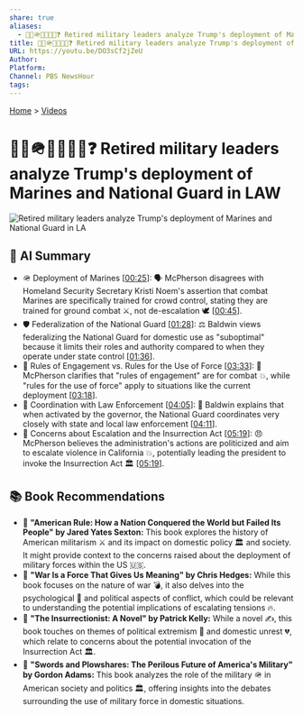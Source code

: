```yaml
---
share: true
aliases:
  - 👴🏻🪖🇺🇸🤥👹❓ Retired military leaders analyze Trump's deployment of Marines and National Guard in LAW
title: 👴🏻🪖🇺🇸🤥👹❓ Retired military leaders analyze Trump's deployment of Marines and National Guard in LAW
URL: https://youtu.be/DO3sCf2jZeU
Author: 
Platform: 
Channel: PBS NewsHour
tags: 
---
```

[Home](../index.md) > [Videos](./index.md)  
# 👴🏻🪖🇺🇸🤥👹❓ Retired military leaders analyze Trump's deployment of Marines and National Guard in LAW  
![Retired military leaders analyze Trump's deployment of Marines and National Guard in LA](https://youtu.be/DO3sCf2jZeU)  
  
## 🤖 AI Summary  
* 🪖 Deployment of Marines \[[00:25](http://www.youtube.com/watch?v=DO3sCf2jZeU&t=25)\]: 🗣️ McPherson disagrees with Homeland Security Secretary Kristi Noem's assertion that combat Marines are specifically trained for crowd control, stating they are trained for ground combat ⚔️, not de-escalation 🕊️ \[[00:45](http://www.youtube.com/watch?v=DO3sCf2jZeU&t=45)\].  
* 🛡️ Federalization of the National Guard \[[01:28](http://www.youtube.com/watch?v=DO3sCf2jZeU&t=88)\]: ⚖️ Baldwin views federalizing the National Guard for domestic use as "suboptimal" because it limits their roles and authority compared to when they operate under state control \[[01:36](http://www.youtube.com/watch?v=DO3sCf2jZeU&t=96)\].  
* 📜 Rules of Engagement vs. Rules for the Use of Force \[[03:33](http://www.youtube.com/watch?v=DO3sCf2jZeU&t=213)\]: 📢 McPherson clarifies that "rules of engagement" are for combat 💥, while "rules for the use of force" apply to situations like the current deployment \[[03:18](http://www.youtube.com/watch?v=DO3sCf2jZeU&t=198)\].  
* 🤝 Coordination with Law Enforcement \[[04:05](http://www.youtube.com/watch?v=DO3sCf2jZeU&t=245)\]: 👮 Baldwin explains that when activated by the governor, the National Guard coordinates very closely with state and local law enforcement \[[04:11](http://www.youtube.com/watch?v=DO3sCf2jZeU&t=251)\].  
* 🚨 Concerns about Escalation and the Insurrection Act \[[05:19](http://www.youtube.com/watch?v=DO3sCf2jZeU&t=319)\]: 😠 McPherson believes the administration's actions are politicized and aim to escalate violence in California 💥, potentially leading the president to invoke the Insurrection Act 🏛️ \[[05:19](http://www.youtube.com/watch?v=DO3sCf2jZeU&t=319)\].  
  
## 📚 Book Recommendations  
* 📖 **"American Rule: How a Nation Conquered the World but Failed Its People" by Jared Yates Sexton:** This book explores the history of American militarism ⚔️ and its impact on domestic policy 🏛️ and society. It might provide context to the concerns raised about the deployment of military forces within the US 🇺🇸.  
* 📖 **"War Is a Force That Gives Us Meaning" by Chris Hedges:** While this book focuses on the nature of war 💣, it also delves into the psychological 🧠 and political aspects of conflict, which could be relevant to understanding the potential implications of escalating tensions 🔥.  
* 📖 **"The Insurrectionist: A Novel" by Patrick Kelly:** While a novel ✍️, this book touches on themes of political extremism 🚩 and domestic unrest 💔, which relate to concerns about the potential invocation of the Insurrection Act 🏛️.  
* 📖 **"Swords and Plowshares: The Perilous Future of America's Military" by Gordon Adams:** This book analyzes the role of the military 🪖 in American society and politics 🏛️, offering insights into the debates surrounding the use of military force in domestic situations.